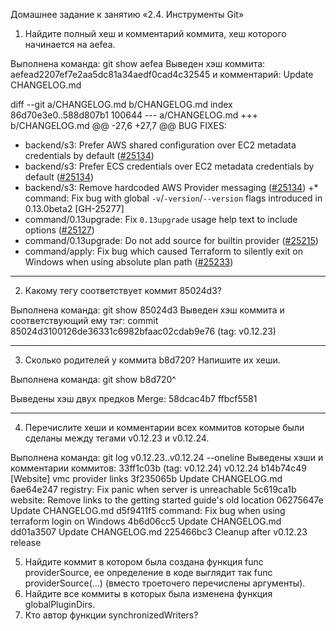 Домашнее задание к занятию «2.4. Инструменты Git»

1. Найдите полный хеш и комментарий коммита, хеш которого начинается на aefea.

Выполнена команда: git show aefea
Выведен хэш коммита: aefead2207ef7e2aa5dc81a34aedf0cad4c32545
 и комментарий: 
    Update CHANGELOG.md

diff --git a/CHANGELOG.md b/CHANGELOG.md
index 86d70e3e0..588d807b1 100644
--- a/CHANGELOG.md
+++ b/CHANGELOG.md
@@ -27,6 +27,7 @@ BUG FIXES:
 * backend/s3: Prefer AWS shared configuration over EC2 metadata credentials by default ([#25134](https://github.com/hashicorp/terraform/issues/25134))
 * backend/s3: Prefer ECS credentials over EC2 metadata credentials by default ([#25134](https://github.com/hashicorp/terraform/issues/25134))
 * backend/s3: Remove hardcoded AWS Provider messaging ([#25134](https://github.com/hashicorp/terraform/issues/25134))
+* command: Fix bug with global `-v`/`-version`/`--version` flags introduced in 0.13.0beta2 [GH-25277]
 * command/0.13upgrade: Fix `0.13upgrade` usage help text to include options ([#25127](https://github.com/hashicorp/terraform/issues/25127))
 * command/0.13upgrade: Do not add source for builtin provider ([#25215](https://github.com/hashicorp/terraform/issues/25215))
 * command/apply: Fix bug which caused Terraform to silently exit on Windows when using absolute plan path ([#25233](https://github.com/hashicorp/terraform/issues/25233))

-----------------------------
2. Какому тегу соответствует коммит 85024d3?

Выполнена команда: git show 85024d3
Выведен хэш коммита и соответствующий ему тэг: commit 85024d3100126de36331c6982bfaac02cdab9e76 (tag: v0.12.23)

--------------------
3. Сколько родителей у коммита b8d720? Напишите их хеши.

Выполнена команда: git show b8d720^

Выведены хэш двух предков Merge: 58dcac4b7 ffbcf5581

-----------------
4. Перечислите хеши и комментарии всех коммитов которые были сделаны между тегами v0.12.23 и v0.12.24.

Выполнена команда:  git log v0.12.23..v0.12.24 --oneline
Выведены хэши и комментарии коммитов:
33ff1c03b (tag: v0.12.24) v0.12.24
b14b74c49 [Website] vmc provider links
3f235065b Update CHANGELOG.md
6ae64e247 registry: Fix panic when server is unreachable
5c619ca1b website: Remove links to the getting started guide's old location
06275647e Update CHANGELOG.md
d5f9411f5 command: Fix bug when using terraform login on Windows
4b6d06cc5 Update CHANGELOG.md
dd01a3507 Update CHANGELOG.md
225466bc3 Cleanup after v0.12.23 release



5. Найдите коммит в котором была создана функция func providerSource, ее определение в коде выглядит так func providerSource(...) (вместо троеточего перечислены аргументы).
6. Найдите все коммиты в которых была изменена функция globalPluginDirs.
7. Кто автор функции synchronizedWriters?